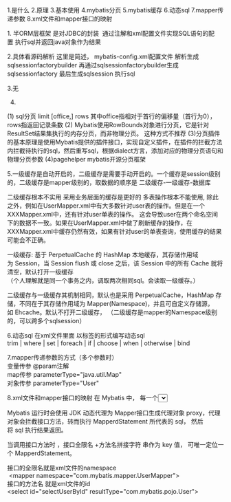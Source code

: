 1.是什么
2.原理 
3.基本使用
4.mybatis分页
5.mybatis缓存
6.动态sql
7.mapper传递参数
8.xml文件和mapper接口的映射


1. 半ORM层框架 是对JDBC的封装 
通过注解和xml配置文件实现SQL语句的配置 执行sql并返回java对象作为结果

2.具体看源码解析
这里是简述，
mybatis-config.xml配置文件
解析生成sqlsessionfactorybuilder 再通过sqlsessionfactorybuilder生成sqlsessionfactory 最后生成sqlsession 执行sql

3.无

4. 
(1) sql分页
limit [office,] rows
其中office指相对于首行的偏移量（首行为0），rows指返回记录条数
(2) Mybatis使用RowBounds对象进行分页，它是针对ResultSet结果集执行的内存分页，而非物理分页。 这种方式不推荐
(3)分页插件的基本原理是使用Mybatis提供的插件接口，实现自定义插件，在插件的拦截方法内拦截待执行的sql，然后重写sql，根据dialect方言，添加对应的物理分页语句和物理分页参数
(4)pagehelper mybatis开源分页框架

5.一级缓存是自动开启的，二级缓存是需要手动开启的。一个缓存是session级别的，二级缓存是mapper级别的，取数据的顺序是 二级缓存-一级缓存-数据库

二级缓存根本不实用   采用业务层面的缓存是更好的
多表操作根本不能使用,
除此之外，例如在UserMapper.xml中有大多数针对user表的操作。但是在一个XXXMapper.xml中，还有针对user单表的操作。 这会导致user在两个命名空间下的数据不一致。如果在UserMapper.xml中做了刷新缓存的操作，在XXXMapper.xml中缓存仍然有效，如果有针对user的单表查询，使用缓存的结果可能会不正确。



一级缓存: 基于 PerpetualCache 的 HashMap 本地缓存，其存储作用域为 Session，当 Session flush 或 close 之后，该 Session 中的所有 Cache 就将清空，默认打开一级缓存  
（个人理解就是同一个事务之内，调取两次相同sql。会读取一级缓存。）  

二级缓存与一级缓存其机制相同，默认也是采用 PerpetualCache，HashMap 存储，不同在于其存储作用域为 Mapper(Namespace)，并且可自定义存储源，如 Ehcache。默认不打开二级缓存， （二级缓存是mapper的Namespace级别的，可以跨多个sqlsession）

6.动态sql
在xml文件里面 以标签的形式编写动态sql  
trim | where | set | foreach | if | choose | when | otherwise | bind

7.mapper传递参数的方式（多个参数时）  
变量传参 @param注解    
map传参 parameterType="java.util.Map"   
对象传参 parameterType="User"

8.xml文件和mapper接口的映射
在 Mybatis 中， 每一个<select>、<insert>、<update>、<delete>标签， 都会被解析为一 个 MappedStatement 对象。

Mybatis 运行时会使用 JDK 动态代理为 Mapper接口生成代理对象 proxy，代理对象会拦截接口方法，转而执行 MapperdStatement 所代表的 sql， 然后将 sql 执行结果返回。

当调用接口方法时 ，接口全限名 +方法名拼接字符 串作为 key 值， 可唯一定位一个 MapperdStatement。

接口的全限名就是xml文件的namespace   <mapper namespace="com.mybatis.mapper.UserMapper">  
接口的方法名 就是xml文件的id <select id="selectUserById" resultType="com.mybatis.pojo.User"> 